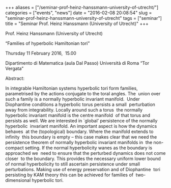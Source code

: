 +++
aliases = ["/seminar-prof-heinz-hanssmann-university-of-utrecht/"]
categories = ["events", "news"]
date = "2016-02-08 20:08:54"
slug = "seminar-prof-heinz-hanssmann-university-of-utrecht"
tags = ["seminar"]
title = "Seminar Prof. Heinz Hanssmann (University of Utrecht)"
+++

Prof. Heinz Hanssmann (University of Utrecht)

“Families of hyperbolic Hamiltonian tori”

Thursday 11 February 2016,  15.00

Dipartimento di Matematica (aula Dal Passo) Università di Roma “Tor
Vergata”

Abstract:

In integrable Hamiltonian systems hyperbolic tori form families,
 parametrised by the actions conjugate to the toral angles. The  union
over such a family is a normally hyperbolic invariant manifold.  Under
Diophantine conditions a hyperbolic torus persists a small  perturbation
away from integrability. Locally around such a torus  the normally
hyperbolic invariant manifold is the centre manifold  of that torus and
persists as well. We are interested in \`global’ persistence of the
normally hyperbolic  invariant manifold. An important aspect is how the
dynamics behaves  at the (topological) boundary. Where the manifold
extends to infinity  this boundary is empty – this case makes clear that
we need the  persistence theorem of normally hyperbolic invariant
manifolds in  the non-compact setting. If the normal hyperbolicity wanes
as the boundary is approached we  need to ensure that the perturbed
dynamics does not come closer  to the boundary. This provides the
necessary uniform lower bound  of normal hyperbolicity to still
ascertain persistence under small  perturbations. Making use of energy
preservation and of Diophantine  tori persisting by KAM theory this can
be achieved for families of  two-dimensional hyperbolic tori.

 
